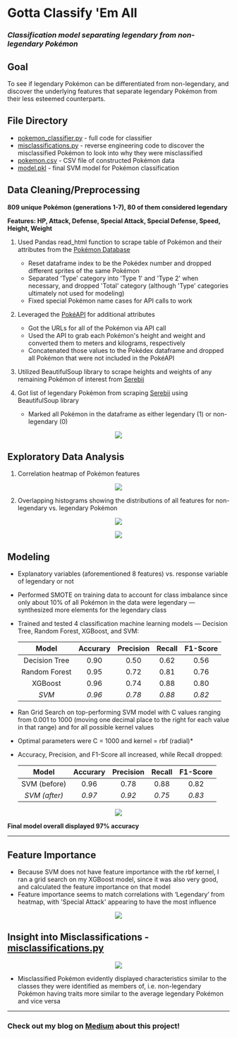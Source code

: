 # Gotta Classify 'Em All
### _Classification model separating legendary from non-legendary Pokémon_

## Goal
To see if legendary Pokémon can be differentiated from non-legendary, and discover the underlying features that separate legendary Pokémon from their less esteemed counterparts.

## File Directory
* [pokemon_classifier.py](https://github.com/ralterman/gotta_classify_em_all/blob/master/pokemon_classifier.py "pokemon_classifier.py File") - full code for classifier
* [misclassifications.py](https://github.com/ralterman/gotta_classify_em_all/blob/master/misclassifications.py "misclassifications File") - reverse engineering code to discover the misclassified Pokémon to look into why they were misclassified
* [pokemon.csv](https://github.com/ralterman/gotta_classify_em_all/blob/master/pokemon.csv "pokemon.csv File") - CSV file of constructed     Pokémon data
* [model.pkl](https://github.com/ralterman/gotta_classify_em_all/blob/master/model.pkl "model.pkl File") - final SVM model for Pokémon           classification

## Data Cleaning/Preprocessing
__809 unique Pokémon (generations 1-7), 80 of them considered legendary__

__Features: HP, Attack, Defense, Special Attack, Special Defense, Speed, Height, Weight__
1. Used Pandas read_html function to scrape table of Pokémon and their attributes from the [Pokémon Database](https://pokemondb.net/pokedex/all "Pokémon Database")
   * Reset dataframe index to be the Pokédex number and dropped different sprites of the same Pokémon
   * Separated 'Type' category into 'Type 1' and 'Type 2' when necessary, and dropped 'Total' category (although 'Type' categories            ultimately not used for modeling)
   * Fixed special Pokémon name cases for API calls to work
2. Leveraged the [PokéAPI](https://pokeapi.co/docs/v2.html "PokéAPI") for additional attributes
   * Got the URLs for all of the Pokémon via API call
   * Used the API to grab each Pokémon's height and weight and converted them to meters and kilograms, respectively
   * Concatenated those values to the Pokédex dataframe and dropped all Pokémon that were not included in the PokéAPI
3. Utilized BeautifulSoup library to scrape heights and weights of any remaining Pokémon of interest from [Serebii](https://www.serebii.net/pokemon/ "Serebii")

4. Got list of legendary Pokémon from scraping [Serebii](https://www.serebii.net/pokemon/legendary.shtml "Serebii Legendaries") using        BeautifulSoup library
   * Marked all Pokémon in the dataframe as either legendary (1) or non-legendary (0)

<p align="center"><img src="https://github.com/ralterman/pokemon_classifier/blob/master/images/data.png"></p>

## Exploratory Data Analysis
1. Correlation heatmap of Pokémon features
  <p align="center"><img src="https://github.com/ralterman/pokemon_classifier/blob/master/images/heatmap.png"></p>

2. Overlapping histograms showing the distributions of all features for non-legendary vs. legendary Pokémon
  <p align="center"><img src="https://github.com/ralterman/pokemon_classifier/blob/master/images/histograms1.png"></p>
  <p align="center"><img src="https://github.com/ralterman/pokemon_classifier/blob/master/images/histograms2.png"></p>

## Modeling
* Explanatory variables (aforementioned 8 features) vs. response variable of legendary or not
* Performed SMOTE on training data to account for class imbalance since only about 10% of all Pokémon in the data were legendary —           synthesized more elements for the legendary class
* Trained and tested 4 classification machine learning models — Decision Tree, Random Forest, XGBoost, and SVM:

    | Model         | Accurary | Precision | Recall | F1-Score |
    |:-------------:|:--------:|:---------:|:------:|:--------:|
    | Decision Tree | 0.90     | 0.50      | 0.62   | 0.56     |
    | Random Forest | 0.95     | 0.72      | 0.81   | 0.76     |
    | XGBoost       | 0.96     | 0.74      | 0.88   | 0.80     |
    | _SVM_         | _0.96_   | _0.78_    | _0.88_ | _0.82_   |


* Ran Grid Search on top-performing SVM model with C values ranging from 0.001 to 1000 (moving one decimal place to the right for each       value in that range) and for all possible kernel values
* Optimal parameters were C = 1000 and kernel = rbf (radial)*
* Accuracy, Precision, and F1-Score all increased, while Recall dropped:

    | Model         | Accurary | Precision | Recall | F1-Score |
    |:-------------:|:--------:|:---------:|:------:|:--------:|
    | SVM (before)  | 0.96     | 0.78      | 0.88   | 0.82     |
    | _SVM (after)_ | _0.97_   | _0.92_    | _0.75_ | _0.83_   |

<p align="center"><img src="https://github.com/ralterman/pokemon_classifier/blob/master/images/confusion_matrix.png"></p>

__Final model overall displayed 97% accuracy__

---

## Feature Importance
* Because SVM does not have feature importance with the rbf kernel, I ran a grid search on my XGBoost model, since it was also very good,   and calculated the feature importance on that model
* Feature importance seems to match correlations with ‘Legendary’ from heatmap, with 'Special Attack' appearing to have the most influence

<p align="center"><img src="https://github.com/ralterman/pokemon_classifier/blob/master/images/feature_importance.png"></p>

## Insight into Misclassifications - [misclassifications.py](https://github.com/ralterman/gotta_classify_em_all/blob/master/misclassifications.py "Misclassifications")

<p align="center"><img src="https://github.com/ralterman/pokemon_classifier/blob/master/images/misclassifications.png"></p>

* Misclassified Pokémon evidently displayed characteristics similar to the classes they were identified as members of, i.e. non-legendary   Pokémon having traits more similar to the average legendary Pokémon and vice versa

---

### Check out my blog on [Medium](https://towardsdatascience.com/gotta-classify-em-all-5f341d0c0c2?source=friends_link&sk=b804ef9d22bd839d95c6ea3c406fee77 "Gotta Classify 'Em All Medium Blog") about this project! 
